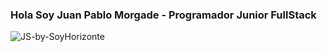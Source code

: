### Hola Soy Juan Pablo Morgade - Programador Junior FullStack

<!--
**JuanMorgade/JuanMorgade** is a ✨ _special_ ✨ repository because its `README.md` (this file) appears on your GitHub profile.

Here are some ideas to get you started:

- 🔭 I’m currently working on ...
- 🌱 I’m currently learning ...
- 👯 I’m looking to collaborate on ...
- 🤔 I’m looking for help with ...
- 💬 Ask me about ...
- 📫 How to reach me: ...
- 😄 Pronouns: ...
- ⚡ Fun fact: ...
-->

![JS-by-SoyHorizonte](https://user-images.githubusercontent.com/106404694/216731458-f7d5e6d2-b69c-4718-bb03-1415bf51ae9c.gif)
